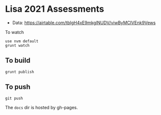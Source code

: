 # Lisa 2021 Assessments

* Data: https://airtable.com/tblgH4xE9mkglNUDV/viwByMCIVEnk9Vews

To watch
```
use nvm default
grunt watch
```

## To build
```
grunt publish
```

## To push
```
git push
```
The `docs` dir is hosted by gh-pages.

